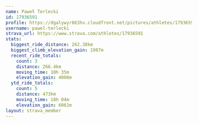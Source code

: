```yaml
---
name: Paweł Terlecki
id: 17936591
profile: https://dgalywyr863hv.cloudfront.net/pictures/athletes/17936591/5577025/4/large.jpg
username: pawel-terlecki
strava_url: https://www.strava.com/athletes/17936591
stats:
  biggest_ride_distance: 262.38km
  biggest_climb_elevation_gain: 1987m
  recent_ride_totals:
    count: 3
    distance: 266.4km
    moving_time: 10h 35m
    elevation_gain: 4006m
  ytd_ride_totals:
    count: 5
    distance: 473km
    moving_time: 18h 04m
    elevation_gain: 6061m
layout: strava_member
--- 
```

